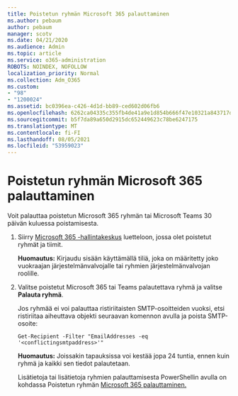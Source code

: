 ```yaml
---
title: Poistetun ryhmän Microsoft 365 palauttaminen
ms.author: pebaum
author: pebaum
manager: scotv
ms.date: 04/21/2020
ms.audience: Admin
ms.topic: article
ms.service: o365-administration
ROBOTS: NOINDEX, NOFOLLOW
localization_priority: Normal
ms.collection: Adm_O365
ms.custom:
- "98"
- "1200024"
ms.assetid: bc0396ea-c426-4d1d-bb89-ced602d06fb6
ms.openlocfilehash: 6262ca04335c355fb4de41a9e1d854b666f47e10321a843717d6eb951c46cafd
ms.sourcegitcommit: b5f7da89a650d2915dc652449623c78be6247175
ms.translationtype: MT
ms.contentlocale: fi-FI
ms.lasthandoff: 08/05/2021
ms.locfileid: "53959023"
---
```

# <a name="restore-a-deleted-microsoft-365-group"></a>Poistetun ryhmän Microsoft 365 palauttaminen

Voit palauttaa poistetun Microsoft 365 ryhmän tai Microsoft Teams 30 päivän kuluessa poistamisesta.

1. Siirry [Microsoft 365 -hallintakeskus](https://aka.ms/RestoreDeletedGroup) luetteloon, jossa olet poistetut ryhmät ja tiimit.

    **Huomautus:** Kirjaudu sisään käyttämällä tiliä, joka on määritetty joko vuokraajan järjestelmänvalvojalle tai ryhmien järjestelmänvalvojan roolille.

1. Valitse poistetut Microsoft 365 tai Teams palautettava ryhmä ja valitse **Palauta ryhmä**.

    Jos ryhmää ei voi palauttaa ristiriitaisten SMTP-osoitteiden vuoksi, etsi ristiriitaa aiheuttava objekti seuraavan komennon avulla ja poista SMTP-osoite:

    `Get-Recipient -Filter "EmailAddresses -eq '<conflictingsmtpaddress>'"`

    **Huomautus:** Joissakin tapauksissa voi kestää jopa 24 tuntia, ennen kuin ryhmä ja kaikki sen tiedot palautetaan.

    Lisätietoja tai lisätietoja ryhmien palauttamisesta PowerShellin avulla on kohdassa Poistetun ryhmän [Microsoft 365 palauttaminen.](https://go.microsoft.com/fwlink/?linkid=867802)